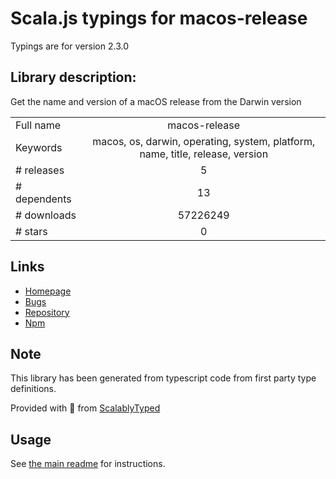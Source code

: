 
# Scala.js typings for macos-release

Typings are for version 2.3.0

## Library description:
Get the name and version of a macOS release from the Darwin version

|                    |                 |
| ------------------ | :-------------: |
| Full name          | macos-release |
| Keywords           | macos, os, darwin, operating, system, platform, name, title, release, version |
| # releases         | 5 |
| # dependents       | 13 |
| # downloads        | 57226249 |
| # stars            | 0 |

## Links
- [Homepage](https://github.com/sindresorhus/macos-release#readme)
- [Bugs](https://github.com/sindresorhus/macos-release/issues)
- [Repository](https://github.com/sindresorhus/macos-release)
- [Npm](https://www.npmjs.com/package/macos-release)
    


## Note
This library has been generated from typescript code from first party type definitions.

Provided with :purple_heart: from [ScalablyTyped](https://github.com/oyvindberg/ScalablyTyped)

## Usage
See [the main readme](../../readme.md) for instructions.


